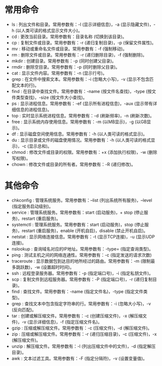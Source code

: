 # 常用命令
+ ls : 列出文件和目录。常用参数有：-l (显示详细信息)，-a (显示隐藏文件)，-h (以人类可读的格式显示文件大小)。
+ cd : 更改当前目录。常用参数有：目录名称 (切换到该目录)。
+ cp : 复制文件或目录。常用参数有：-r (递归复制目录)，-p (保留文件属性)。
+ mv : 移动或重命名文件或目录。常用参数有：-f (强制移动)。
+ rm : 删除文件或目录。常用参数有：-r (递归删除目录)，-f (强制删除)。
+ mkdir : 创建目录。常用参数有：-p (同时创建父目录)。
+ rmdir : 删除空目录。常用参数有：-p (同时删除父目录)。
+ cat : 显示文件内容。常用参数有：-n (显示行号)。
+ grep : 在文件中搜索文本。常用参数有：-i (忽略大小写)，-v (显示不包含匹配文本的行)。
+ find : 在目录中查找文件。常用参数有：-name (按文件名查找)，-type (按文件类型查找)，-size (按文件大小查找)。
+ ps : 显示进程信息。常用参数有：-ef (显示所有进程信息)，-aux (显示带有详细信息的进程信息)。
+ top : 实时显示系统进程信息。常用参数有：-d (刷新频率)，-n (刷新次数)。
+ free : 显示系统内存使用信息。常用参数有：-m (以MB显示)，-g (以GB显示)。
+ df : 显示磁盘空间使用信息。常用参数有：-h (以人类可读的格式显示)。
+ du : 显示目录或文件的磁盘使用情况。常用参数有：-h (以人类可读的格式显示)，-c (显示总和)。
+ chmod : 修改文件或目录的权限。常用参数有：+x (添加执行权限)，-w (删除写权限)。
+ chown : 修改文件或目录的所有者。常用参数有：-R (递归修改)。

# 其他命令
+ chkconfig : 管理系统服务。常用参数有：–list (列出系统所有服务)，–level (指定服务启动级别)。
+ service : 管理系统服务。常用参数有：start (启动服务)，+ stop (停止服务)，restart (重启服务)。
+ systemctl : 管理系统服务。常用参数有：start (启动服务)，stop (停止服务)，restart (重启服务)，enable (开机自启)，disable (禁止开机自启)。
+ netstat : 显示网络连接信息。常用参数有：-t (显示TCP连接)，-u (显示UDP连接)。
+ nslookup : 查询域名对应的IP地址。常用参数有：-type= (指定查询类型)。
+ ping : 测试主机之间的网络连通性。常用参数有：-c (指定发送的请求次数)
+ traceroute : 显示数据包到达目的地所经过的路由。常用参数有：-m (限制最多跳跃数)，-w (设置超时时间)。
+ ssh : 远程登录服务器。常用参数有：-p (指定端口号)，-i (指定私钥文件)。
+ scp : 复制文件到远程服务器。常用参数有：-P (指定端口号)，-r (递归复制目录)。
+ find : 查找文件。常用参数有：-name (指定文件名)，-type (指定文件类型)。
+ grep : 查找文本中包含指定字符串的行。常用参数有：-i (忽略大小写)，-v (反向匹配)。
+ tar : 创建或解压缩文件。常用参数有：-c (创建压缩文件)，-x (解压缩文件)，-v (显示详细信息)，-f (指定压缩文件名)。
+ gzip : 压缩或解压缩文件。常用参数有：-c (压缩文件)，-d (解压缩文件)。
+ zip : 压缩或解压缩文件。常用参数有：-r (递归压缩目录)，-c (压缩文件)，-x (解压缩文件)。
+ unzip : 解压缩文件。常用参数有：-l (列出压缩文件中的文件)，-d (指定解压目录)。
+ awk : 文本过滤工具。常用参数有：-F (指定分隔符)，-v (设置变量值)。